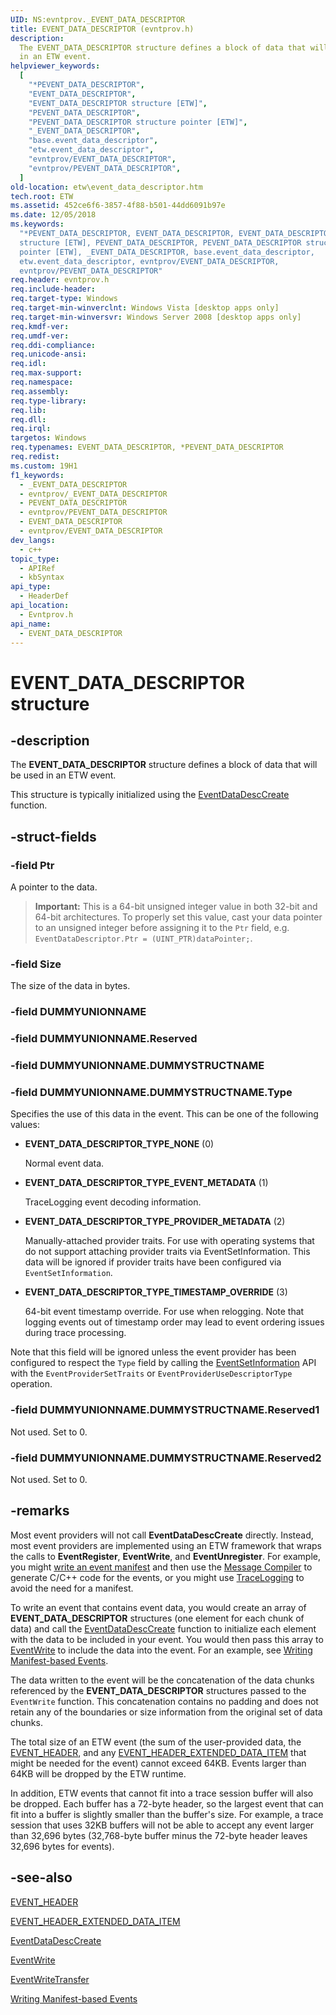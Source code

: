 ```yaml
---
UID: NS:evntprov._EVENT_DATA_DESCRIPTOR
title: EVENT_DATA_DESCRIPTOR (evntprov.h)
description:
  The EVENT_DATA_DESCRIPTOR structure defines a block of data that will be used
  in an ETW event.
helpviewer_keywords:
  [
    "*PEVENT_DATA_DESCRIPTOR",
    "EVENT_DATA_DESCRIPTOR",
    "EVENT_DATA_DESCRIPTOR structure [ETW]",
    "PEVENT_DATA_DESCRIPTOR",
    "PEVENT_DATA_DESCRIPTOR structure pointer [ETW]",
    "_EVENT_DATA_DESCRIPTOR",
    "base.event_data_descriptor",
    "etw.event_data_descriptor",
    "evntprov/EVENT_DATA_DESCRIPTOR",
    "evntprov/PEVENT_DATA_DESCRIPTOR",
  ]
old-location: etw\event_data_descriptor.htm
tech.root: ETW
ms.assetid: 452ce6f6-3857-4f88-b501-44dd6091b97e
ms.date: 12/05/2018
ms.keywords:
  "*PEVENT_DATA_DESCRIPTOR, EVENT_DATA_DESCRIPTOR, EVENT_DATA_DESCRIPTOR
  structure [ETW], PEVENT_DATA_DESCRIPTOR, PEVENT_DATA_DESCRIPTOR structure
  pointer [ETW], _EVENT_DATA_DESCRIPTOR, base.event_data_descriptor,
  etw.event_data_descriptor, evntprov/EVENT_DATA_DESCRIPTOR,
  evntprov/PEVENT_DATA_DESCRIPTOR"
req.header: evntprov.h
req.include-header:
req.target-type: Windows
req.target-min-winverclnt: Windows Vista [desktop apps only]
req.target-min-winversvr: Windows Server 2008 [desktop apps only]
req.kmdf-ver:
req.umdf-ver:
req.ddi-compliance:
req.unicode-ansi:
req.idl:
req.max-support:
req.namespace:
req.assembly:
req.type-library:
req.lib:
req.dll:
req.irql:
targetos: Windows
req.typenames: EVENT_DATA_DESCRIPTOR, *PEVENT_DATA_DESCRIPTOR
req.redist:
ms.custom: 19H1
f1_keywords:
  - _EVENT_DATA_DESCRIPTOR
  - evntprov/_EVENT_DATA_DESCRIPTOR
  - PEVENT_DATA_DESCRIPTOR
  - evntprov/PEVENT_DATA_DESCRIPTOR
  - EVENT_DATA_DESCRIPTOR
  - evntprov/EVENT_DATA_DESCRIPTOR
dev_langs:
  - c++
topic_type:
  - APIRef
  - kbSyntax
api_type:
  - HeaderDef
api_location:
  - Evntprov.h
api_name:
  - EVENT_DATA_DESCRIPTOR
---
```


# EVENT_DATA_DESCRIPTOR structure

## -description

The **EVENT_DATA_DESCRIPTOR** structure defines a block of data that will be
used in an ETW event.

This structure is typically initialized using the
[EventDataDescCreate](/windows/win32/api/evntprov/nf-evntprov-eventdatadesccreate)
function.

## -struct-fields

### -field Ptr

A pointer to the data.

> **Important:** This is a 64-bit unsigned integer value in both 32-bit and
> 64-bit architectures. To properly set this value, cast your data pointer to an
> unsigned integer before assigning it to the `Ptr` field, e.g.
> `EventDataDescriptor.Ptr = (UINT_PTR)dataPointer;`.

### -field Size

The size of the data in bytes.

### -field DUMMYUNIONNAME

### -field DUMMYUNIONNAME.Reserved

### -field DUMMYUNIONNAME.DUMMYSTRUCTNAME

### -field DUMMYUNIONNAME.DUMMYSTRUCTNAME.Type

Specifies the use of this data in the event. This can be one of the following
values:

- **EVENT_DATA_DESCRIPTOR_TYPE_NONE** (0)

  Normal event data.

- **EVENT_DATA_DESCRIPTOR_TYPE_EVENT_METADATA** (1)

  TraceLogging event decoding information.

- **EVENT_DATA_DESCRIPTOR_TYPE_PROVIDER_METADATA** (2)

  Manually-attached provider traits. For use with operating systems that do not
  support attaching provider traits via EventSetInformation. This data will be
  ignored if provider traits have been configured via `EventSetInformation`.

- **EVENT_DATA_DESCRIPTOR_TYPE_TIMESTAMP_OVERRIDE** (3)

  64-bit event timestamp override. For use when relogging. Note that logging
  events out of timestamp order may lead to event ordering issues during trace
  processing.

Note that this field will be ignored unless the event provider has been
configured to respect the `Type` field by calling the
[EventSetInformation](/windows/win32/api/evntprov/nf-evntprov-eventsetinformation)
API with the `EventProviderSetTraits` or `EventProviderUseDescriptorType`
operation.

### -field DUMMYUNIONNAME.DUMMYSTRUCTNAME.Reserved1

Not used. Set to 0.

### -field DUMMYUNIONNAME.DUMMYSTRUCTNAME.Reserved2

Not used. Set to 0.

## -remarks

Most event providers will not call **EventDataDescCreate** directly. Instead,
most event providers are implemented using an ETW framework that wraps the calls
to **EventRegister**, **EventWrite**, and **EventUnregister**. For example, you
might
[write an event manifest](/windows/win32/etw/writing-manifest-based-events) and
then use the [Message Compiler](/windows/win32/wes/message-compiler--mc-exe-) to
generate C/C++ code for the events, or you might use
[TraceLogging](/windows/win32/tracelogging/trace-logging-portal) to avoid the
need for a manifest.

To write an event that contains event data, you would create an array of
**EVENT_DATA_DESCRIPTOR** structures (one element for each chunk of data) and
call the
[EventDataDescCreate](/windows/desktop/api/evntprov/nf-evntprov-eventdatadesccreate)
function to initialize each element with the data to be included in your event.
You would then pass this array to
[EventWrite](/windows/desktop/api/evntprov/nf-evntprov-eventwrite) to include
the data into the event. For an example, see
[Writing Manifest-based Events](/windows/desktop/ETW/writing-manifest-based-events).

The data written to the event will be the concatenation of the data chunks
referenced by the **EVENT_DATA_DESCRIPTOR** structures passed to the
`EventWrite` function. This concatenation contains no padding and does not
retain any of the boundaries or size information from the original set of data
chunks.

The total size of an ETW event (the sum of the user-provided data, the
[EVENT_HEADER](/windows/desktop/api/evntcons/ns-evntcons-event_header), and any
[EVENT_HEADER_EXTENDED_DATA_ITEM](/windows/desktop/api/evntcons/ns-evntcons-event_header_extended_data_item)
that might be needed for the event) cannot exceed 64KB. Events larger than 64KB
will be dropped by the ETW runtime.

In addition, ETW events that cannot fit into a trace session buffer will also be
dropped. Each buffer has a 72-byte header, so the largest event that can fit
into a buffer is slightly smaller than the buffer's size. For example, a trace
session that uses 32KB buffers will not be able to accept any event larger than
32,696 bytes (32,768-byte buffer minus the 72-byte header leaves 32,696 bytes
for events).

## -see-also

[EVENT_HEADER](/windows/desktop/api/evntcons/ns-evntcons-event_header)

[EVENT_HEADER_EXTENDED_DATA_ITEM](/windows/desktop/api/evntcons/ns-evntcons-event_header_extended_data_item)

[EventDataDescCreate](/windows/win32/api/evntprov/nf-evntprov-eventdatadesccreate)

[EventWrite](/windows/desktop/api/evntprov/nf-evntprov-eventwrite)

[EventWriteTransfer](/windows/desktop/api/evntprov/nf-evntprov-eventwritetransfer)

[Writing Manifest-based Events](/windows/desktop/ETW/writing-manifest-based-events)

